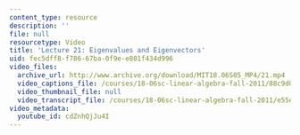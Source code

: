 ```yaml
---
content_type: resource
description: ''
file: null
resourcetype: Video
title: 'Lecture 21: Eigenvalues and Eigenvectors'
uid: fec5dff8-f786-67ba-0f9e-e801f434d996
video_files:
  archive_url: http://www.archive.org/download/MIT18.06S05_MP4/21.mp4
  video_captions_file: /courses/18-06sc-linear-algebra-fall-2011/88c9d0198d5a5b3b81e6d41fbfa26552_cdZnhQjJu4I.vtt
  video_thumbnail_file: null
  video_transcript_file: /courses/18-06sc-linear-algebra-fall-2011/e55ee86450e5eeff8c331750e8d46448_cdZnhQjJu4I.pdf
video_metadata:
  youtube_id: cdZnhQjJu4I
---
```

